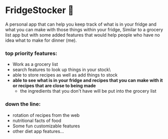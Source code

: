 # FridgeStocker :fork_and_knife:
A personal app that can help you keep track of what is in your fridge and what you can make with those things within your fridge, Similar to a grocery list app but with some added features that would help people who have no idea what to make for dinner (me).

### top priority features:
- Work as a grocery list
- search features to look up things in your stock\
- able to store recipes as well as add things to stock
- **able to see what is in your fridge and recipes that you can make with it or recipes that are close to being made**  
  -  the ingredients that you don't have will be put into the grocery list

### down the line:  
- rotation of recipes from the web  
- nutritional facts of food
- Some fun customizable features
- other diet app features...  
